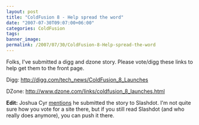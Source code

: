```yaml
---
layout: post
title: "ColdFusion 8 - Help spread the word"
date: "2007-07-30T09:07:00+06:00"
categories: ColdFusion 
tags: 
banner_image: 
permalink: /2007/07/30/ColdFusion-8-Help-spread-the-word
---
```


Folks, I've submitted a digg and dzone story. Please vote/digg these links to help get them to the front page.

Digg: <a href="http://digg.com/tech_news/ColdFusion_8_Launches">http://digg.com/tech_news/ColdFusion_8_Launches</a>

DZone: <a href="http://www.dzone.com/links/coldfusion_8_launches.html">http://www.dzone.com/links/coldfusion_8_launches.html</a>

<b>Edit:</b> Joshua Cyr <a href="http://www.usefulconcept.com/index.cfm/2007/7/30/Help-Promote-CF-8">mentions</a> he submitted the story to Slashdot. I'm not quite sure how you vote for a site there, but if you still read Slashdot (and who really does anymore), you can push it there.